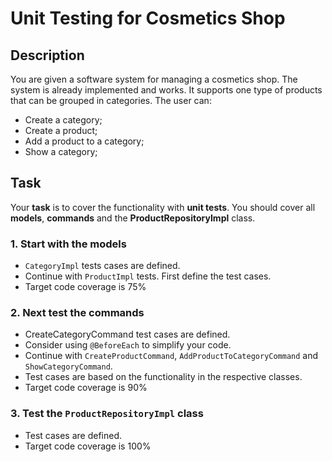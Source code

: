 # Unit Testing for Cosmetics Shop

## Description
You are given a software system for managing a cosmetics shop. The system is already implemented and works. It supports one type of products that can be grouped in categories. The user can:
- Create a category;
- Create a product;
- Add a product to a category;
- Show a category;

## Task
Your **task** is to cover the functionality with **unit tests**. You should cover all **models**, **commands** and the **ProductRepositoryImpl** class.

### 1. Start with the models
- `CategoryImpl` tests cases are defined.
- Continue with `ProductImpl` tests. First define the test cases.
- Target code coverage is 75%

### 2. Next test the commands
- CreateCategoryCommand test cases are defined.
- Consider using `@BeforeEach` to simplify your code.
- Continue with `CreateProductCommand`, `AddProductToCategoryCommand` and `ShowCategoryCommand`.
- Test cases are based on the functionality in the respective classes.
- Target code coverage is 90%

### 3. Test the `ProductRepositoryImpl` class
- Test cases are defined.
- Target code coverage is 100%
